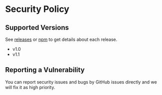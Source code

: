 # Security Policy

## Supported Versions

See [releases](https://github.com/compositejs/hje/releases) or [npm](https://www.npmjs.com/package/hje) to get details about each release.

- v1.0
- v1.1

## Reporting a Vulnerability

You can report security issues and bugs by GitHub issues directly and we will fix it as high priority.

